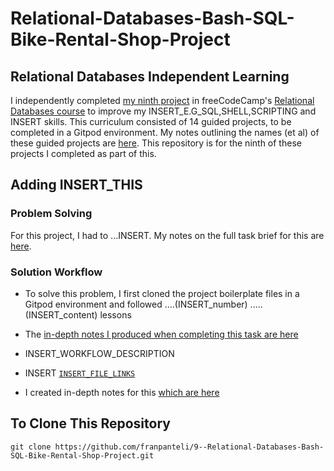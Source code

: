 # Relational-Databases-Bash-SQL-Bike-Rental-Shop-Project
## Relational Databases Independent Learning
I independently completed [my ninth project](https://www.freecodecamp.org/learn/relational-database/learn-bash-and-sql-by-building-a-bike-rental-shop/build-a-bike-rental-shop) in freeCodeCamp's [Relational Databases course](https://www.freecodecamp.org/learn/relational-database/) to improve my INSERT_E.G_SQL,SHELL,SCRIPTING and INSERT skills. This curriculum consisted of 14 guided projects, to be completed in a Gitpod environment. My notes outlining the names (et al) of these guided projects are [here](https://github.com/franpanteli/9--Relational-Databases-Bash-SQL-Bike-Rental-Shop-Project/blob/main/0%20relational-databases-course-overview.txt). This repository is for the ninth of these projects I completed as part of this.

## Adding INSERT_THIS
### Problem Solving
For this project, I had to ...INSERT. My notes on the full task brief for this are [here](https://github.com/franpanteli/9--Relational-Databases-Bash-SQL-Bike-Rental-Shop-Project/blob/main/1%20project-task-notes.txt). 

### Solution Workflow 
- To solve this problem, I first cloned the project boilerplate files in a Gitpod environment and followed ....(INSERT_number) .....(INSERT_content) lessons
- The [in-depth notes I produced when completing this task are here](https://github.com/franpanteli/9--Relational-Databases-Bash-SQL-Bike-Rental-Shop-Project/blob/main/2%20relational-databases-bash-sql-bike-rental-shop-project-course-notes.txt)

- INSERT_WORKFLOW_DESCRIPTION

- INSERT [`INSERT_FILE_LINKS`](INSERT)
- I created in-depth notes for this [which are here](https://github.com/franpanteli/9--Relational-Databases-Bash-SQL-Bike-Rental-Shop-Project/blob/main/2%20relational-databases-bash-sql-bike-rental-shop-project-course-notes.txt)

## To Clone This Repository
```
git clone https://github.com/franpanteli/9--Relational-Databases-Bash-SQL-Bike-Rental-Shop-Project.git
```
